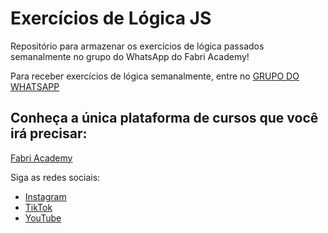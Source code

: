 # Exercícios de Lógica JS

Repositório para armazenar os exercícios de lógica passados semanalmente no grupo do WhatsApp do Fabri Academy!

Para receber exercícios de lógica semanalmente, entre no [GRUPO DO WHATSAPP](https://chat.whatsapp.com/BZr348rHtlfLfKfGhXezcj)

## Conheça a única plataforma de cursos que você irá precisar:

[Fabri Academy](https://fabri.academy)

Siga as redes sociais:

- [Instagram](https://instagram.com/pedroafabri)
- [TikTok](https://tiktok.com/@pedroafabri)
- [YouTube](https://www.youtube.com/channel/UC3URg3o0RRFlKsgPrsW9bPQ)
